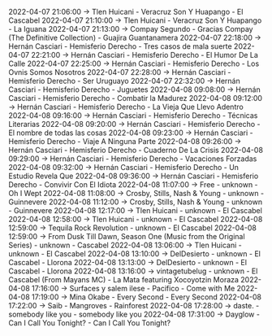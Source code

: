 2022-04-07 21:06:00 -> Tlen Huicani - Veracruz Son Y Huapango - El Cascabel
2022-04-07 21:10:00 -> Tlen Huicani - Veracruz Son Y Huapango - La Iguana
2022-04-07 21:13:00 -> Compay Segundo - Gracias Compay (The Definitive Collection) - Guajira Guantanamera
2022-04-07 22:18:00 -> Hernán Casciari - Hemisferio Derecho - Tres casos de mala suerte
2022-04-07 22:21:00 -> Hernán Casciari - Hemisferio Derecho - El Humor De La Calle
2022-04-07 22:25:00 -> Hernán Casciari - Hemisferio Derecho - Los Ovnis Somos Nosotros
2022-04-07 22:28:00 -> Hernán Casciari - Hemisferio Derecho - Ser Uruguayo
2022-04-07 22:32:00 -> Hernán Casciari - Hemisferio Derecho - Juguetes
2022-04-08 09:08:00 -> Hernán Casciari - Hemisferio Derecho - Combatir la Madurez
2022-04-08 09:12:00 -> Hernán Casciari - Hemisferio Derecho - La Vieja Que Llevo Adentro
2022-04-08 09:16:00 -> Hernán Casciari - Hemisferio Derecho - Técnicas Literarias
2022-04-08 09:20:00 -> Hernán Casciari - Hemisferio Derecho - El nombre de todas las cosas
2022-04-08 09:23:00 -> Hernán Casciari - Hemisferio Derecho - Viaje A Ninguna Parte
2022-04-08 09:26:00 -> Hernán Casciari - Hemisferio Derecho - Cuaderno De La Crisis
2022-04-08 09:29:00 -> Hernán Casciari - Hemisferio Derecho - Vacaciones Forzadas
2022-04-08 09:32:00 -> Hernán Casciari - Hemisferio Derecho - Un Estudio Revela Que
2022-04-08 09:36:00 -> Hernán Casciari - Hemisferio Derecho - Convivir Con El Idiota
2022-04-08 11:07:00 -> Free - unknown - Oh I Wept
2022-04-08 11:08:00 -> Crosby, Stills, Nash & Young - unknown - Guinnevere
2022-04-08 11:12:00 -> Crosby, Stills, Nash & Young - unknown - Guinnevere
2022-04-08 12:17:00 -> Tlen Huicani - unknown - El Cascabel
2022-04-08 12:58:00 -> Tlen Huicani - unknown - El Cascabel
2022-04-08 12:59:00 -> Tequila Rock Revolution - unknown - El Cascabel
2022-04-08 12:59:00 -> From Dusk Till Dawn, Season One (Music from the Original Series) - unknown - Cascabel
2022-04-08 13:06:00 -> Tlen Huicani - unknown - El Cascabel
2022-04-08 13:10:00 -> DelDesierto - unknown - El Cascabel - Llorona
2022-04-08 13:13:00 -> DelDesierto - unknown - El Cascabel - Llorona
2022-04-08 13:16:00 -> vintagetubelug - unknown - El Cascabel (From Mayans MC) - La Mata featuring Xocoyotzin Moraza
2022-04-08 17:16:00 -> Surfaces y salem ilese - Pacifico - Come with Me
2022-04-08 17:19:00 -> Mina Okabe - Every Second - Every Second
2022-04-08 17:22:00 -> Saib - Mangroves - Rainforest
2022-04-08 17:28:00 -> daste. - somebody like you - somebody like you
2022-04-08 17:31:00 -> Dayglow - Can I Call You Tonight? - Can I Call You Tonight?
